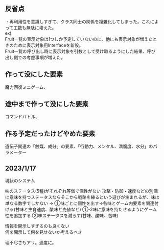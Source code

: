 ## 反省点
・再利用性を意識しすぎて、クラス同士の関係を複雑化してしまった。これによって工数も無駄に増えた。  
ex)  
Fruit一覧の表示対象は1つしか予定していないのに、他にも表示対象が増えたときのために表示対象用Interfaceを新設。  
Fruit一覧の呼び出し時に表示対象を引数として受け取るようにした結果、呼び出し側での考慮事項が増えた。  

## 作って没にした要素
魔力回復ミニゲーム、  

## 途中まで作って没にした要素
コマンドバトル、  

## 作る予定だったけどやめた要素
遺伝子関連の「触媒、成分」の要素、「行動力、メンタル、満腹度、水分」のパラメーター


## 2023/1/17
現状のシステム

味のステータス(5種)がそれぞれ等価で個性がない
攻撃・防御・速度などの別個に意味を持つステータスならそこから戦略を練るという遊びが生まれるが、味は単なる数字でしかない
→
①味ごとに個性を出す→各味とゲーム内要素を関連付ける(甘味と生育速度、酸味と売値など)
①-2味に意味を持たせるようにゲーム性を追加する
②味ステータスを減らす(甘味、酸味、苦味)

情報を開示しすぎるのも良くない  
何を開示して何を見せないか考えるべき 

理不尽さもアリ。適度に。  
